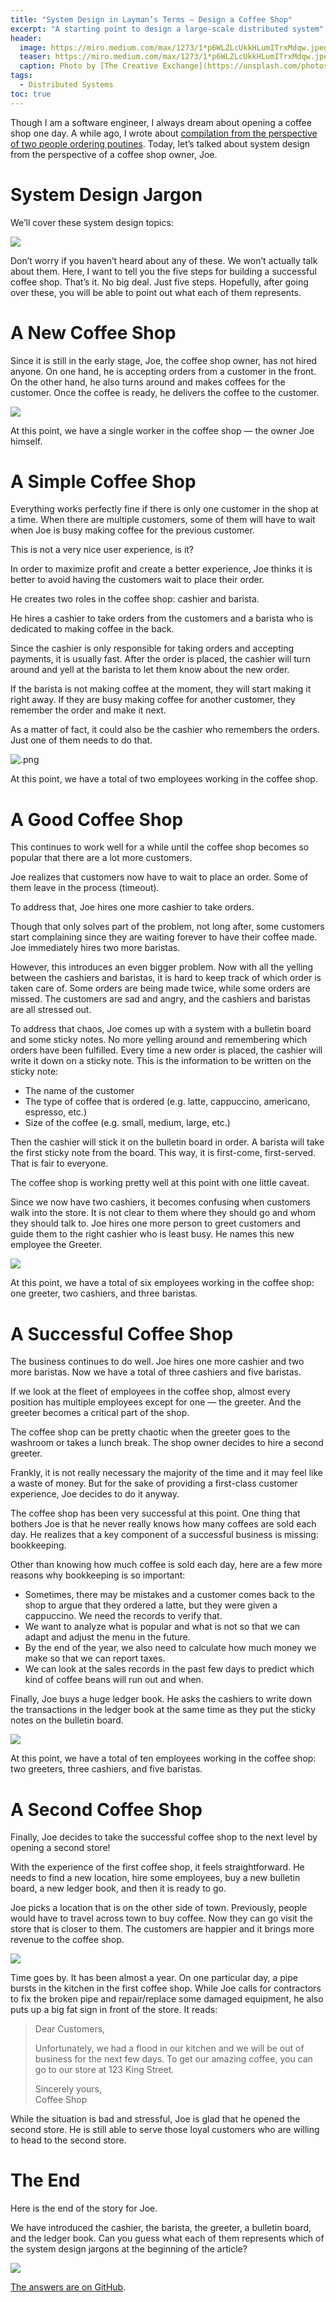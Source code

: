 ```yaml
---
title: "System Design in Layman’s Terms — Design a Coffee Shop"
excerpt: "A starting point to design a large-scale distributed system"
header:
  image: https://miro.medium.com/max/1273/1*p6WLZLcUkkHLumITrxMdqw.jpeg
  teaser: https://miro.medium.com/max/1273/1*p6WLZLcUkkHLumITrxMdqw.jpeg
  caption: Photo by [The Creative Exchange](https://unsplash.com/photos/d1ngW7SNehM) on [Unsplash](https://unsplash.com/)
tags:
  - Distributed Systems
toc: true
---
```


Though I am a software engineer, I always dream about opening a coffee shop one day. A while ago, I wrote about [compilation from the perspective of two people ordering poutines](https://yzhong-cs.medium.com/what-is-compiling-584171268d4e). Today, let’s talked about system design from the perspective of a coffee shop owner, Joe.

# System Design Jargon

We’ll cover these system design topics:

![](https://miro.medium.com/max/569/1*Lh_4nyYfX9W0ThFVtxyaMA.png)

Don’t
 worry if you haven’t heard about any of these. We won’t actually talk
about them. Here, I want to tell you the five steps for building a
successful coffee shop. That’s it. No big deal. Just five steps.
Hopefully, after going over these, you will be able to point out what
each of them represents.

# A New Coffee Shop

Since
 it is still in the early stage, Joe, the coffee shop owner, has not
hired anyone. On one hand, he is accepting orders from a customer in the
 front. On the other hand, he also turns around and makes coffees for
the customer. Once the coffee is ready, he delivers the coffee to the
customer.

![](https://miro.medium.com/max/749/1*4cvw9Mr86C9Q5xQ0IRkWhQ.png)

At this point, we have a single worker in the coffee shop — the owner Joe himself.

# A Simple Coffee Shop

Everything works perfectly fine
 if there is only one customer in the shop at a time. When there are
multiple customers, some of them will have to wait when Joe is busy
making coffee for the previous customer.

This is not a very nice user experience, is it?

In
 order to maximize profit and create a better experience, Joe thinks it
is better to avoid having the customers wait to place their order.

He creates two roles in the coffee shop: cashier and barista.

He hires a cashier to take orders from the customers and a barista who is dedicated to making coffee in the back.

Since
 the cashier is only responsible for taking orders and accepting
payments, it is usually fast. After the order is placed, the cashier
will turn around and yell at the barista to let them know about the new
order.

If
 the barista is not making coffee at the moment, they will start making
it right away. If they are busy making coffee for another customer, they
 remember the order and make it next.

As a matter of fact, it could also be the cashier who remembers the orders. Just one of them needs to do that.

![.png](https://miro.medium.com/max/1240/1*un7pHctjGxGr0wCe-rHK8g.png)

At this point, we have a total of two employees working in the coffee shop.

# A Good Coffee Shop

This continues to work well for a while until the coffee shop becomes so popular that there are a lot more customers.

Joe realizes that customers now have to wait to place an order. Some of them leave in the process (timeout).

To address that, Joe hires one more cashier to take orders.

Though
 that only solves part of the problem, not long after, some customers
start complaining since they are waiting forever to have their coffee
made. Joe immediately hires two more baristas.

However,
 this introduces an even bigger problem. Now with all the yelling
between the cashiers and baristas, it is hard to keep track of which
order is taken care of. Some orders are being made twice, while some
orders are missed. The customers are sad and angry, and the cashiers and
 baristas are all stressed out.

To
 address that chaos, Joe comes up with a system with a bulletin board
and some sticky notes. No more yelling around and remembering which
orders have been fulfilled. Every time a new order is placed, the
cashier will write it down on a sticky note. This is the information to
be written on the sticky note:

- The name of the customer
- The type of coffee that is ordered (e.g. latte, cappuccino, americano, espresso, etc.)
- Size of the coffee (e.g. small, medium, large, etc.)

Then
 the cashier will stick it on the bulletin board in order. A barista
will take the first sticky note from the board. This way, it is
first-come, first-served. That is fair to everyone.

The coffee shop is working pretty well at this point with one little caveat.

Since
 we now have two cashiers, it becomes confusing when customers walk into
 the store. It is not clear to them where they should go and whom they
should talk to. Joe hires one more person to greet customers and guide
them to the right cashier who is least busy. He names this new employee
the Greeter.

![](https://miro.medium.com/max/1273/1*JLsGlglB8T702niQK3Q87A.png)

At this point, we have a total of six employees working in the coffee shop: one greeter, two cashiers, and three baristas.

# A Successful Coffee Shop

The
 business continues to do well. Joe hires one more cashier and two more
baristas. Now we have a total of three cashiers and five baristas.

If
 we look at the fleet of employees in the coffee shop, almost every
position has multiple employees except for one — the greeter. And the
greeter becomes a critical part of the shop.

The
 coffee shop can be pretty chaotic when the greeter goes to the washroom
 or takes a lunch break. The shop owner decides to hire a second
greeter.

Frankly,
 it is not really necessary the majority of the time and it may feel
like a waste of money. But for the sake of providing a first-class
customer experience, Joe decides to do it anyway.

The
 coffee shop has been very successful at this point. One thing that
bothers Joe is that he never really knows how many coffees are sold each
 day. He realizes that a key component of a successful business is
missing: bookkeeping.

Other than knowing how much coffee is sold each day, here are a few more reasons why bookkeeping is so important:

- Sometimes, there may be mistakes and a customer comes back to the shop to argue
that they ordered a latte, but they were given a cappuccino. We need the records to verify that.
- We want to analyze what is popular and what is not so that we can adapt and adjust the menu in the future.
- By the end of the year, we also need to calculate how much money we make so that we can report taxes.
- We can look at the sales records in the past few days to predict which kind of coffee beans will run out and when.

Finally,
 Joe buys a huge ledger book. He asks the cashiers to write down the
transactions in the ledger book at the same time as they put the sticky
notes on the bulletin board.

![](https://miro.medium.com/max/1273/1*l3WBUIRjbVXNu8DBLaXxiQ.png)

At this point, we have a total of ten employees working in the coffee shop: two greeters, three cashiers, and five baristas.

# A Second Coffee Shop

Finally, Joe decides to take the successful coffee shop to the next level by opening a second store!

With
 the experience of the first coffee shop, it feels straightforward. He
needs to find a new location, hire some employees, buy a new bulletin
board, a new ledger book, and then it is ready to go.

Joe
 picks a location that is on the other side of town. Previously, people
would have to travel across town to buy coffee. Now they can go visit
the store that is closer to them. The customers are happier and it
brings more revenue to the coffee shop.

![](https://miro.medium.com/max/1273/1*jaTH0gdLRGZey0bdaUZeAw.png)

Time
 goes by. It has been almost a year. On one particular day, a pipe
bursts in the kitchen in the first coffee shop. While Joe calls for
contractors to fix the broken pipe and repair/replace some damaged
equipment, he also puts up a big fat sign in front of the store. It
reads:

> Dear Customers,
>
> Unfortunately,
>  we had a flood in our kitchen and we will be out of business for the
> next few days. To get our amazing coffee, you can go to our store at 123
>  King Street.
>
> Sincerely yours,<br/>
> Coffee Shop

While
 the situation is bad and stressful, Joe is glad that he opened the
second store. He is still able to serve those loyal customers who are
willing to head to the second store.

# The End

Here is the end of the story for Joe.

We
 have introduced the cashier, the barista, the greeter, a bulletin
board, and the ledger book. Can you guess what each of them represents
which of the system design jargons at the beginning of the article?

![](https://miro.medium.com/max/1240/1*1VXIXU_SxOwzJGzzGEGdJA.png)

[The answers are on GitHub](https://gist.github.com/yzhong52/6a96ab9c3b5099fa8e91c70b9b25ddb7).
